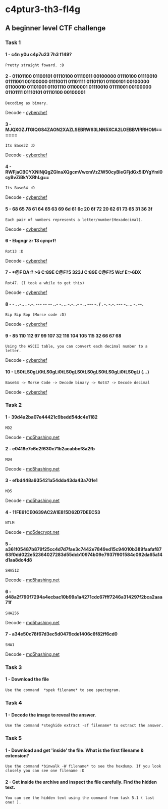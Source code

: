 
# c4ptur3-th3-fl4g
## A beginner level CTF challenge


### Task 1

#### 1 - c4n y0u c4p7u23 7h3 f149?

```
Pretty straight foward. :D
```

#### 2 - 01101100 01100101 01110100 01110011 00100000 01110100 01110010 01111001 00100000 01110011 01101111 01101101 01100101 00100000 01100010 01101001 01101110 01100001 01110010 01111001 00100000 01101111 01110101 01110100 00100001

```
Decoding as binary.
```

Decode - [cyberchef](https://gchq.github.io/CyberChef/#recipe=From_Binary('Space'))


#### 3 - MJQXGZJTGIQGS4ZAON2XAZLSEBRW63LNN5XCA2LOEBBVIRRHOM======

```
Its Base32 :D 
```

Decode - [cyberchef](https://gchq.github.io/CyberChef/#recipe=From_Base32('A-Z2-7%3D',true))

#### 4 - RWFjaCBCYXNlNjQgZGlnaXQgcmVwcmVzZW50cyBleGFjdGx5IDYgYml0cyBvZiBkYXRhLg==

```
Its Base64 :D 
```

Decode - [cyberchef](https://gchq.github.io/CyberChef/#recipe=From_Base64('A-Za-z0-9%2B/%3D',true))

#### 5 - 68 65 78 61 64 65 63 69 6d 61 6c 20 6f 72 20 62 61 73 65 31 36 3f

```
Each pair of numbers represents a letter/number(Hexadecimal).
```

Decode - [cyberchef](https://gchq.github.io/CyberChef/#recipe=From_Hex('Auto'))

#### 6 - Ebgngr zr 13 cynprf!

```
Rot13 :D
```

Decode - [cyberchef](https://gchq.github.io/CyberChef/#recipe=ROT13(true,true,13))

#### 7 - *@F DA:? >6 C:89E C@F?5 323J C:89E C@F?5 Wcf E:>6DX

```
Rot47. (I took a while to get this)
```

Decode - [cyberchef](https://gchq.github.io/CyberChef/#recipe=ROT47(47))

#### 8 - - . .-.. . -.-. --- -- -- ..- -. .. -.-. .- - .. --- -. / . -. -.-. --- -.. .. -. --.

```
Bip Bip Bop (Morse code :D)
```

Decode - [cyberchef](https://gchq.github.io/CyberChef/#recipe=From_Morse_Code('Space','Forward%20slash'))

#### 9 - 85 110 112 97 99 107 32 116 104 105 115 32 66 67 68

```
Using the ASCII table, you can convert each decimal number to a letter.
```

Decode - [cyberchef](https://gchq.github.io/CyberChef/#recipe=From_Decimal('Space',false))

#### 10 - LS0tLS0gLi0tLS0gLi0tLS0gLS0tLS0gLS0tLS0gLi0tLS0gLi (...)

```
Base64 -> Morse Code -> Decode binary -> Rot47 -> Decode decimal
```

Decode - [cyberchef](https://gchq.github.io/CyberChef/#recipe=From_Base64('A-Za-z0-9%2B/%3D',true)From_Morse_Code('Space','Line%20feed')From_Binary('Space')ROT47(47)From_Decimal('Space',false))


### Task 2

#### 1 - 39d4a2ba07e44421c9bedd54dc4e1182

```
MD2
```

Decode - [md5hashing.net](https://md5hashing.net/hash/md2)

#### 2 - e0418e7c6c2f630c71b2acabbcf8a2fb

```
MD4
```

Decode - [md5hashing.net](https://md5hashing.net/hash/md4)

#### 3 - efbd448a935421a54dda43da43a701e1

```
MD5
```

Decode - [md5hashing.net](https://md5hashing.net/hash/md5)

#### 4 - 11FE61CE0639AC2A1E815D62D7DEEC53

```
NTLM
```

Decode - [md5decrypt.net](https://md5decrypt.net/en/Ntlm/)

#### 5 - a361f05487b879f25cc4d7d7fae3c7442e7849ed15c94010b389faafaf8763f0dd022e52364027283d55dcb10974b09e7937f901584c092da65a14d1aa8dc4d8

```
SHA512
```
	
Decode - [md5hashing.net](https://md5hashing.net/hash/sha512)

#### 6 - d48a2f790f7294a4ecbac10b99a1a4271cdc67fff7246a314297f2bca2aaa71f

```
SHA256
```

Decode - [md5hashing.net](https://md5hashing.net/hash/sha256)

#### 7 - a34e50c78f67d3ec5d0479cde1406c6f82ff6cd0

```
SHA1
```

Decode - [md5hashing.net](https://md5hashing.net/hash/sha1)

### Task 3

#### 1 - Download the file

```
Use the command  *spek filename* to see spectogram.
```

### Task 4

#### 1 - Decode the image to reveal the answer.

```
Use the command *steghide extract -sf filename* to extract the answer.
```

### Task 5

#### 1 - Download and get 'inside' the file. What is the first filename & extension?

```
Use the command *binwalk -W filename* to see the hexdump. If you look closely you can see one filename :D 
```

#### 2 - Get inside the archive and inspect the file carefully. Find the hidden text.

```
You can see the hidden text using the command from task 5.1 ( last one! ).
```

